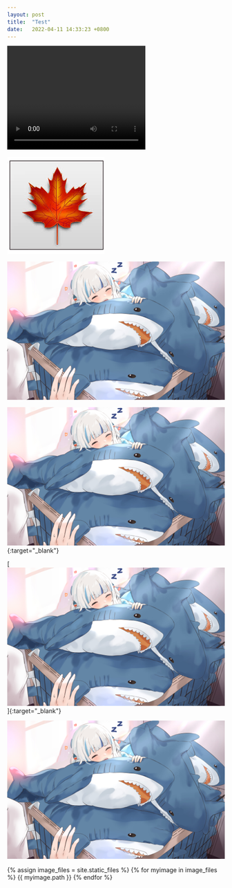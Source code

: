 ```yaml
---
layout: post
title:  "Test"
date:   2022-04-11 14:33:23 +0800
---
```


<video width="320" height="240" controls>
  <source src="assets/vid01.mp4" type="video/mp4">
Your browser does not support the video tag.
</video>

![logo](assets/images.jfif)

![logo](assets/1.jpg)

[![FLipkart](/assets/1.jpg)](https://www.google.com/){:target="_blank"}

[![FLipkart](/assets/1.jpg)]{:target="_blank"}

<img src="assets/1.jpg" alt="Logo">

{% assign image_files = site.static_files %}
{% for myimage in image_files %}
  {{ myimage.path }}
{% endfor %}